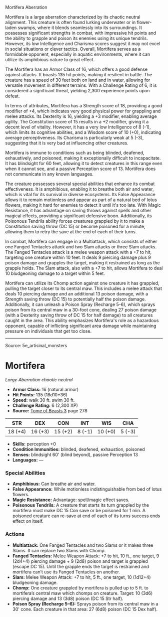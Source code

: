 <MonsterName/>Mortifera</MonsterName>
<CreatureType/>Aberration</CreatureType>

<summary>Mortifera is a large aberration characterized by its chaotic neutral alignment. This creature is often found lurking underwater or in flower-laden swamps, where it blends seamlessly into its surroundings. It possesses significant strengths in combat, with impressive hit points and the ability to grapple and poison its enemies using its unique tendrils. However, its low Intelligence and Charisma scores suggest it may not excel in social situations or clever tactics. Overall, Mortifera serves as a formidable opponent, especially in aquatic environments, where it can utilize its amphibious nature to great effect.</summary>

<detail>

The Mortifera has an Armor Class of 16, which offers a good defense against attacks. It boasts 135 hit points, making it resilient in battle. The creature has a speed of 30 feet both on land and in water, allowing for versatile movement in different terrains. With a Challenge Rating of 6, it is considered a significant threat, yielding 2,300 experience points upon defeat.

In terms of attributes, Mortifera has a Strength score of 18, providing a good modifier of +4, which indicates very good physical power for grappling and melee attacks. Its Dexterity is 16, yielding a +3 modifier, enabling average agility. The Constitution score of 15 results in a +2 modifier, giving it a decent level of vitality. However, it has a very low Intelligence of 8 (-1), which limits its cognitive abilities, and a Wisdom score of 10 (+0), indicating average perceptiveness. Its Charisma is particularly weak at 5 (-3), suggesting that it is very bad at influencing other creatures.

Mortifera is immune to conditions such as being blinded, deafened, exhaustively, and poisoned, making it exceptionally difficult to incapacitate. It has blindsight for 60 feet, allowing it to detect creatures in this range even when it cannot see, and a passive Perception score of 13. Mortifera does not communicate in any known languages.

The creature possesses several special abilities that enhance its combat effectiveness. It is amphibious, enabling it to breathe both air and water, which is vital for its survival in diverse ecosystems. Its False Appearance allows it to remain motionless and appear as part of a natural bed of lotus flowers, making it hard for enemies to detect it until it's too late. With Magic Resistance, it has advantage on saving throws against spells and other magical effects, providing a significant defensive boon. Additionally, its Poisonous Tendrils ability forces creatures grappled by it to make a Constitution saving throw (DC 15) or become poisoned for a minute, allowing them to retry the save at the end of each of their turns.

In combat, Mortifera can engage in a Multiattack, which consists of either one Fanged Tentacles attack and two Slam attacks or three Slam attacks. The Fanged Tentacles attack is a melee weapon attack with a +7 to hit, targeting one creature within 10 feet. It deals 9 piercing damage plus 9 poison damage and grapples the target, making it restrained as long as the grapple holds. The Slam attack, also with a +7 to hit, allows Mortifera to deal 10 bludgeoning damage to a target within 5 feet. 

Mortifera can utilize its Chomp action against one creature it has grappled, pulling the target closer to its central maw. This includes a melee attack that deals 10 piercing damage and an additional 13 poison damage, with a Strength saving throw (DC 15) to potentially half the poison damage. Additionally, it can unleash a Poison Spray (Recharge 5-6), which sprays poison from its central maw in a 30-foot cone, dealing 27 poison damage (with a Dexterity saving throw of DC 15 for half damage) to all creatures caught in the area. This ability emphasizes Mortifera's role as a hazardous opponent, capable of inflicting significant area damage while maintaining pressure on individuals that get too close.</detail>



---

Source: 5e_artisinal_monsters

# Mortifera

*Large* *Aberration* *chaotic neutral*

- **Armor Class:** 16 (natural armor)
- **Hit Points:** 135 (18d10+36)
- **Speed:** walk 30 ft. swim 30 ft.
- **Challenge Rating:** 6 (2,300 XP)
- **Source:** [Tome of Beasts 3](https://koboldpress.com/kpstore/product/tome-of-beasts-3-for-5th-edition/) page 278

| STR | DEX | CON | INT | WIS | CHA |
| --- | --- | --- | --- | --- | --- |
| 18 (+4) | 16 (+3) | 15 (+2) | 8 (-1) | 10 (+0) | 5 (-3) |

- **Skills:** perception +0
- **Condition Immunities:** blinded, deafened, exhaustion, poisoned
- **Senses:** blindsight 60' (blind beyond), passive Perception 13
- **Languages:** —

### Special Abilities

- **Amphibious:** Can breathe air and water.
- **False Appearance:** While motionless indistinguishable from bed of lotus flowers.
- **Magic Resistance:** Advantage: spell/magic effect saves.
- **Poisonous Tendrils:** A creature that starts its turn grappled by the mortifera must make DC 15 Con save or be poisoned for 1 min. A poisoned creature can re-save at end of each of its turns success ends effect on itself.

### Actions

- **Multiattack:** One Fanged Tentacles and two Slams or it makes three Slams. It can replace two Slams with Chomp.
- **Fanged Tentacles:** Melee Weapon Attack: +7 to hit, 10 ft., one target, 9 (2d4+4) piercing damage + 9 (2d8) poison and target is grappled (escape DC 15). Until the grapple ends the target is restrained and mortifera can’t use its Fanged Tentacles on another.
- **Slam:** Melee Weapon Attack: +7 to hit, 5 ft., one target, 10 (1d12+4) bludgeoning damage.
- **Chomp:** One creature grappled by mortifera is pulled up to 5 ft. to mortifera’s central maw which chomps on creature. Target: 10 (3d6) piercing damage and 13 (3d8) poison (DC 15 Str half).
- **Poison Spray (Recharge 5–6):** Sprays poison from its central maw in a 30' cone. Each creature in that area: 27 (6d8) poison (DC 15 Dex half).




